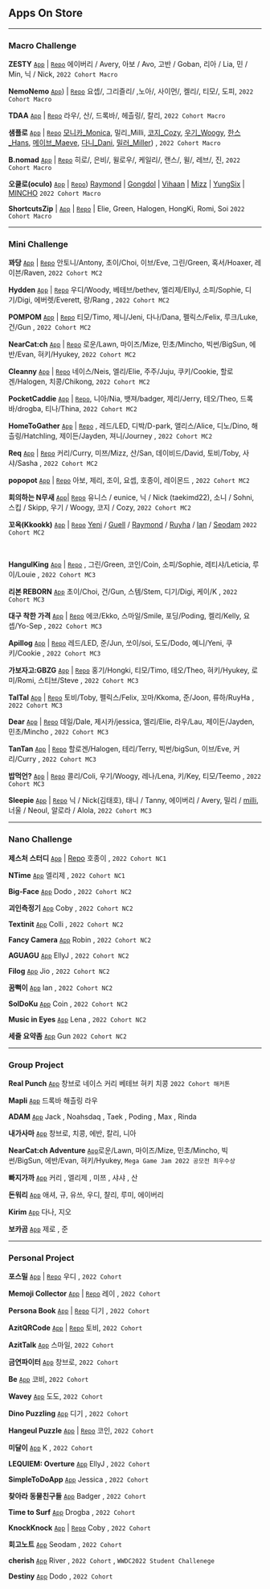 ## Apps On Store

****
### Macro Challenge

**ZESTY** [```App```](https://apps.apple.com/app/id6443997570) | [```Repo```](https://github.com/DeveloperAcademy-POSTECH/MacC-TEAM-ZESTY) 에이버리 / Avery, 아보 / Avo, 고반 / Goban, 리아 / Lia, 민 / Min, 닉 / Nick, `2022 Cohort Macro`

**NemoNemo** [```App```](https://apps.apple.com/kr/app/네모네모/id6444035444)) | [```Repo```](https://github.com/DeveloperAcademy-YOLO/ProjectYOLO) 요셉/, 그리즐리/ ,노아/, 사이먼/, 켈리/, 티모/, 도피, `2022 Cohort Macro`

**TDAA** [```App```](https://apps.apple.com/kr/app/트다-tdaa/id6443840961) | [```Repo```](https://github.com/DeveloperAcademy-POSTECH/MacC-TeamID-TDAA) 라우/, 산/, 드록바/, 헤츨링/, 칼리, `2022 Cohort Macro`

**샘플로** [```App```](https://apps.apple.com/kr/app/샘플로/id6443837683) | [```Repo```](https://github.com/DeveloperAcademy-POSTECH/MacC-Team-FourFour) [모니카_Monica](https://github.com/monic98), 밀리_Milli, [코지_Cozy](https://github.com/cozytk), [우기_Woogy](https://github.com/JIW00NG), [한스_Hans](https://github.com/HANS5109), [메이브_Maeve](https://github.com/mijinc), [다니_Dani](https://github.com/Minkyeong-Ko), [밀러_Miller](https://github.com/KimDaeSeong8721)) , `2022 Cohort Macro`

**B.nomad** [```App```](https://apps.apple.com/kr/app/b-nomad/id6444038022) | [```Repo```](https://github.com/DeveloperAcademy-POSTECH/MacC-Team-NoPower) 히로/, 은비/, 윌로우/, 케일리/, 랜스/, 윌/, 레브/, 진, `2022 Cohort Macro`

**오쿨로(oculo)** [```App```](https://apps.apple.com/kr/app/%EC%98%A4%EC%BF%A8%EB%A1%9C/id6444328351) | [```Repo```](https://github.com/DeveloperAcademy-POSTECH/MacC_WalkingAssistant_iOS)) [Raymond](https://www.github.com/garlicvread) | [Gongdol](https://github.com/realmountain1129) | [Vihaan](https://github.com/hotsunnyday) | [Mizz](https://github.com/mizz0224) | [YungSix](https://github.com/YunSeok-Choi) | [MINCHO](https://github.com/Tempnixk) `2022 Cohort Macro`

**ShortcutsZip** | [```App```](https://apps.apple.com/kr/app/shortcutszip/id6444001181) | [```Repo```](https://github.com/DeveloperAcademy-POSTECH/MacC-Team-HappyAnding) | Elie, Green, Halogen, HongKi, Romi, Soi `2022 Cohort Macro`


****
### Mini Challenge

**꽈당** [```App```](https://apps.apple.com/app/%EA%BD%88%EB%8B%B9/id1631873898)  | [```Repo```](https://github.com/DeveloperAcademy-POSTECH/MC2-Team5-Ggwadang) 안토니/Antony, 초이/Choi, 이브/Eve, 그린/Green, 혹서/Hoaxer, 레이븐/Raven, `2022 Cohort MC2`

**Hydden** [```App```](https://apps.apple.com/kr/app/hydden/id1629910842) | [```Repo```](https://github.com/DeveloperAcademy-POSTECH/MC2-Team1-HwasungCompany) 우디/Woody, 베테브/bethev, 엘리제/EllyJ, 소피/Sophie, 디기/Digi, 에버렛/Everett, 랑/Rang , `2022 Cohort MC2`

**POMPOM** [```App```](https://apps.apple.com/kr/app/pompom-%EB%82%B4%EC%9D%BC-%EB%AD%90-%EC%9E%85%EA%B3%A0%EC%99%80/id1630650939) | [```Repo```](https://github.com/DeveloperAcademy-POSTECH/MC2-Team4-POMPOM) 티모/Timo, 제니/Jeni, 다나/Dana, 펠릭스/Felix, 루크/Luke, 건/Gun , `2022 Cohort MC2`

**NearCat:ch** [```App```](https://apps.apple.com/kr/app/nearcat-ch/id1630219872) | [```Repo```](https://github.com/DeveloperAcademy-POSTECH/MC2-Team13-NearCatch) 로운/Lawn, 마이즈/Mize, 민초/Mincho, 빅썬/BigSun, 에반/Evan, 혀키/Hyukey, `2022 Cohort MC2`

**Cleanny** [```App```](https://apps.apple.com/kr/app/cleanny/id1630640491) | [```Repo```](https://github.com/DeveloperAcademy-POSTECH/MC2-Team15-Cleanny) 네이스/Neis, 엘리/Elie, 주주/Juju, 쿠키/Cookie, 할로겐/Halogen, 치콩/Chikong, `2022 Cohort MC2`

**PocketCaddie** [```App```](https://apps.apple.com/kr/app/pocketcaddie/id1630139569) | [```Repo```](https://github.com/DeveloperAcademy-POSTECH/MC2PocketCaddy), 니아/Nia, 뱃져/badger, 제리/Jerry, 테오/Theo, 드록바/drogba, 티나/Thina, `2022 Cohort MC2`

**HomeToGather** [```App```](https://apps.apple.com/kr/app/hometogather/id1628734751) | [```Repo```](https://github.com/DeveloperAcademy-POSTECH/MC2-Team2-HomeToGather) , 레드/LED, 디박/D-park, 앨리스/Alice, 디노/Dino, 해츨링/Hatchling, 제이든/Jayden, 져니/Journey , `2022 Cohort MC2`

**Req** [```App```](https://apps.apple.com/kr/app/req/id1631952369) | [```Repo```](https://github.com/DeveloperAcademy-POSTECH/MC2-Team6-BSNM) 커리/Curry, 미쯔/Mizz, 산/San, 데이비드/David, 토비/Toby, 사샤/Sasha , `2022 Cohort MC2`

**popopot** [```App```](https://apps.apple.com/kr/app/popopot/id1627015861) | [```Repo```](https://github.com/DeveloperAcademy-POSTECH/MC2-Team3-SSAK3) 아보, 제리, 조이, 요셉, 호종이, 레이몬드 , `2022 Cohort MC2`

**회의하는 N무새** [```App```](https://apps.apple.com/kr/app/%ED%9A%8C%EC%9D%98%ED%95%98%EB%8A%94-n%EB%AC%B4%EC%83%88/id1644482659)| [```Repo```](https://github.com/DeveloperAcademy-POSTECH/MC2-Team15-MeetingNMusae) 유니스 / eunice, 닉 / Nick (taekimd22), 소니 / Sohni, 스킵 / Skipp, 우기 / Woogy, 코지 / Cozy, `2022 Cohort MC2`

**꼬옥(Kkookk)** [```App```](https://apps.apple.com/kr/app/%EA%BC%AC%EC%98%A5/id1631273909) | [```Repo```](https://github.com/DeveloperAcademy-POSTECH/MC2-Team16-kko_okk) [Yeni](https://github.com/yeniful) / [Guell](https://github.com/Valentino1994) / [Raymond](https://github.com/garlicvread) / [Ruyha](https://github.com/RuyHa) / [Ian](https://github.com/LeeSungNo-ian) / [Seodam](https://github.com/seodam-hst) `2022 Cohort MC2`

<br>

**HangulKing** [```App```](https://apps.apple.com/kr/app/hangulking/id1637450662?l=en) | [```Repo```](https://github.com/DeveloperAcademy-POSTECH/MC3-Team12-HangulKing) , 그린/Green, 코인/Coin, 소피/Sophie, 레티샤/Leticia, 루이/Louie , `2022 Cohort MC3`

**리본 REBORN** [```App```](https://apps.apple.com/app/%EB%A6%AC%EB%B3%B8-reborn/id1637041855) 초이/Choi, 건/Gun, 스템/Stem, 디기/Digi, 케이/K , `2022 Cohort MC3`

**대구 착한 가격** [```App```](https://apps.apple.com/kr/app/%EB%8C%80%EA%B5%AC-%EC%B0%A9%ED%95%9C-%EA%B0%80%EA%B2%A9/id1635261511) | [```Repo```](https://github.com/DeveloperAcademy-POSTECH/MC3-Team15-DaeguGoodPriceShop) 에코/Ekko, 스마일/Smile, 포딩/Poding, 켈리/Kelly, 요셉/Yo-Sep , `2022 Cohort MC3`

**Apillog** [```App```](https://apps.apple.com/kr/app/apillog/id1636467512) | [```Repo```](https://github.com/DeveloperAcademy-POSTECH/MC3-Team2-APilLog) 레드/LED, 준/Jun, 쏘이/soi, 도도/Dodo, 예니/Yeni, 쿠키/Cookie , `2022 Cohort MC3`

**가보자고:GBZG** [```App```](https://apps.apple.com/kr/app/%EA%B0%80%EB%B3%B4%EC%9E%90%EA%B3%A0-gbzg/id1637050690) | [```Repo```](https://github.com/DeveloperAcademy-POSTECH/MC3_TEAM1_LATER) 홍기/Hongki, 티모/Timo, 테오/Theo, 혀키/Hyukey, 로미/Romi, 스티브/Steve , `2022 Cohort MC3`

**TalTal** [```App```](https://apps.apple.com/kr/app/taltal/id1637629943?l=en) | [```Repo```](https://github.com/DeveloperAcademy-POSTECH/MC3_Team10_TalTal) 토비/Toby, 펠릭스/Felix, 꼬마/Kkoma, 준/Joon, 류하/RuyHa , `2022 Cohort MC3`

**Dear** [```App```](https://apps.apple.com/kr/app/dear/id1637404656) | [```Repo```](https://github.com/DeveloperAcademy-POSTECH/MC3-Team16-SoonDoongBoo) 데일/Dale, 제시카/jessica, 엘리/Elie, 라우/Lau, 제이든/Jayden, 민초/Mincho , `2022 Cohort MC3`

**TanTan** [```App```](https://apps.apple.com/kr/app/%ED%83%84%ED%83%84-tantan/id1637676314) | [```Repo```](https://github.com/DeveloperAcademy-POSTECH/Bingha) 할로겐/Halogen, 테리/Terry, 빅썬/bigSun, 이브/Eve, 커리/Curry , `2022 Cohort MC3`

**밥먹언?** [```App```](https://apps.apple.com/kr/app/%EB%B0%A5%EB%A8%B9%EC%96%B8/id1640989562) | [```Repo```](https://github.com/DeveloperAcademy-POSTECH/MC3-Team3-Puhaha) 콜리/Coli, 우기/Woogy, 레나/Lena, 키/Key, 티모/Teemo , `2022 Cohort MC3`

**Sleepie** [```App```](https://apps.apple.com/kr/app/sleepie/id6443555386) | [```Repo```](https://github.com/DeveloperAcademy-POSTECH/MC3-Team13-Inception) 닉 / Nick(김태호), 태니 / Tanny, 에이버리 / Avery, 밀리 / [milli](https://github.com/jinccc97), 너울 / Neoul, 알로라 / Alola, `2022 Cohort MC3`





****
### Nano Challenge

**제스처 스터디** [```App```](https://apps.apple.com/kr/app/gesture-study/id1622544534) | 
[Repo](https://github.com/HoJongPARK/Gesture-Study)
호종이 , `2022 Cohort NC1`

**NTime** [```App```](https://apps.apple.com/kr/app/ntime/id1625231450) 엘리제 , `2022 Cohort NC1`

**Big-Face** [```App```](https://apps.apple.com/kr/app/big-face/id1642758195) Dodo , `2022 Cohort NC2`

**괴인측정기** [```App```](https://apps.apple.com/kr/app/%EA%B4%B4%EC%9D%B8-%EC%B8%A1%EC%A0%95%EA%B8%B0/id1642236144) Coby , `2022 Cohort NC2`

**Textinit** [```App```](https://apps.apple.com/kr/app/textinit/id1642680639) Colli , `2022 Cohort NC2`

**Fancy Camera** [```App```](https://apps.apple.com/kr/app/id1643460938) Robin , `2022 Cohort NC2`

**AGUAGU** [```App```](https://apps.apple.com/us/app/aguagu/id1642786388?uo=2) EllyJ , `2022 Cohort NC2`

**Filog** [```App```](https://apps.apple.com/us/app/filog/id1643416960) Jio , `2022 Cohort NC2`

**꿈뻑이** [```App```](https://apps.apple.com/kr/app/%EA%BF%88%EB%BB%91%EC%9D%B4/id1643721237) Ian , `2022 Cohort NC2`

**SolDoKu** [```App```](https://apps.apple.com/kr/app/soldoku/id6443436449) Coin , `2022 Cohort NC2`

**Music in Eyes** [```App```](https://apps.apple.com/kr/app/music-in-eyes/id1643402478) Lena , `2022 Cohort NC2`

**세줄 요약좀** [```App```](https://apps.apple.com/kr/app/%EC%84%B8%EC%A4%84-%EC%9A%94%EC%95%BD%EC%A2%80/id6443922663) Gun `2022 Cohort NC2`

****
### Group Project
**Real Punch** [```App```](https://apps.apple.com/kr/app/real-punch/id1636187292) 창브로 네이스 커리 베테브 혀키 치콩 `2022 Cohort 해커톤`

**Mapli** [```App```](https://apps.apple.com/kr/app/mapli/id1640465875) 드록바 해츨링 라우

**ADAM** [```App```](https://apps.apple.com/kr/app/adam/id1627961111) Jack , Noahsdaq , Taek , Poding , Max , Rinda

**내가사마** [```App```](https://apps.apple.com/kr/app/%EB%82%B4%EA%B0%80%EC%82%AC%EB%A7%88/id6443425054) 창브로, 치콩, 에반, 칼리, 니아

**NearCat:ch Adventure** [```App```](https://apps.apple.com/kr/app/nearcat-ch-adventure/id6443723365)로운/Lawn, 마이즈/Mize, 민초/Mincho, 빅썬/BigSun, 에반/Evan, 혀키/Hyukey, `Mega Game Jam 2022 공모전 최우수상`

**빠지가까** [```App```](https://apps.apple.com/kr/app/%EB%B9%A0%EC%A7%80%EA%B0%80%EA%B9%8C/id6443720411) 커리 , 엘리제 , 미쯔 , 샤샤 , 산

**돈워리** [```App```](https://apps.apple.com/kr/app/%EB%B9%A0%EC%A7%80%EA%B0%80%EA%B9%8C/id6443720411) 애셔, 규, 유쓰, 우디, 챨리, 루미, 에이버리

**Kirim** [```App```](https://apps.apple.com/kr/app/kirim-clothes-for-weather/id6443530004?l=en) 다나, 지오

**보카곰** [```App```](https://apps.apple.com/kr/app/%EB%B3%B4%EC%B9%B4%EA%B3%B0/id6443842237) 제로 , 준

****
### Personal Project

**포스밀** [```App```](https://apps.apple.com/kr/app/%ED%8F%AC%EC%8A%A4%EB%B0%80/id1622795136) | 
[```Repo```](https://github.com/insub4067/POSMeal-POSTECH-Cafeteria-Menu-Widget-App-)
우디 , `2022 Cohort`

**Memoji Collector** [```App```](https://apps.apple.com/kr/app/id1624912168) | 
[```Repo```](https://github.com/moonjs0113/MemojiCollector)
레이 , `2022 Cohort`

**Persona Book** [```App```](https://apps.apple.com/us/app/페르소나-북/id1625439426) |
[```Repo```](https://github.com/pagh2322/personality_memo_book)
디기 , `2022 Cohort`

**AzitQRCode** [```App```](https://apps.apple.com/kr/app/azitqrcode/id1625920012) | [```Repo```](https://github.com/DeveloperAcademy-POSTECH/AzitQRCode) 토비, `2022 Cohort`

**AzitTalk** [```App```](https://apps.apple.com/kr/app/azittalk/id1624679655) 스마일, `2022 Cohort`

**금연파이터** [```App```](https://apps.apple.com/kr/app/금연파이터/id1625868653) 창브로, `2022 Cohort`

**Be** [```App```](https://apps.apple.com/kr/app/be/id1622128837) 코비, `2022 Cohort`

**Wavey** [```App```](https://apps.apple.com/kr/app/wavey/id1625809848) 도도, `2022 Cohort`

**Dino Puzzling** [```App```](https://apps.apple.com/kr/app/dino-puzzling/id1626649817) 디기 , `2022 Cohort`

**Hangeul Puzzle** [```App```](https://apps.apple.com/kr/app/hangeul-puzzle/id1634394239?l=en) | [```Repo```](https://github.com/Juhwa-Lee1023/Hangeul) 코인, `2022 Cohort`

**미달이** [```App```](https://apps.apple.com/kr/app/%EB%AF%B8%EB%8B%AC%EC%9D%B4/id1632200466) K , `2022 Cohort`

**LEQUIEM: Overture** [```App```](https://apps.apple.com/kr/app/lequiem-overture/id1632011782)  EllyJ , `2022 Cohort`

**SimpleToDoApp** [```App```](https://apps.apple.com/kr/app/simpletodoapp/id1636902613) Jessica , `2022 Cohort`

**찾아라 동물친구들** [```App```](https://apps.apple.com/app/%EC%B0%BE%EC%95%84%EB%9D%BC-%EB%8F%99%EB%AC%BC-%EC%B9%9C%EA%B5%AC%EB%93%A4/id1637035482) Badger , `2022 Cohort`

**Time to Surf** [```App```](https://apps.apple.com/kr/app/time-to-surf/id1636290938) Drogba , `2022 Cohort`

**KnockKnock** [```App```](https://apps.apple.com/kr/app/knock/id1637222109) | [```Repo```](https://github.com/coby5502/KnockKnock.git) Coby , `2022 Cohort`

**회고노트** [```App```](https://apps.apple.com/kr/app/%ED%9A%8C%EA%B3%A0-%EB%85%B8%ED%8A%B8/id1636183919) Seodam , `2022 Cohort`

**cherish** [```App```](https://apps.apple.com/us/app/cherish/id1639908764) River , `2022 Cohort` , `WWDC2022 Student Challenege`

**Destiny** [```App```](https://apps.apple.com/kr/app/destiny/id1636020104) Dodo , `2022 Cohort`
